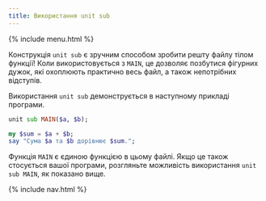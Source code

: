 ```yaml
---
title: Використання unit sub
---
```


{% include menu.html %}

Конструкція `unit sub` є зручним способом зробити решту файлу тілом функції! Коли використовується з `MAIN`, це дозволяє позбутися фігурних дужок, які охоплюють практично весь файл, а також непотрібних відступів.

Використання `unit sub` демонструється в наступному прикладі програми.

```raku
unit sub MAIN($a, $b);

my $sum = $a + $b;
say "Сума $a та $b дорівнює $sum.";
```

Функція `MAIN` є єдиною функцією в цьому файлі. Якщо це також стосується вашої програми, розгляньте можливість використання `unit sub MAIN`, як показано вище.

{% include nav.html %}